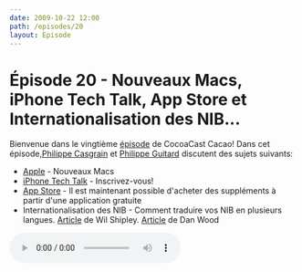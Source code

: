 ```yaml
---
date: 2009-10-22 12:00
path: /episodes/20
layout: Episode
---
```

# Épisode 20 - Nouveaux Macs, iPhone Tech Talk, App Store et Internationalisation des NIB...
<p>Bienvenue dans le vingtième <a href="https://cacaocast.com/media/cacaocast_20.mp3" title="CocoaCast Cacao Episode 20">épisode</a> de CocoaCast Cacao! Dans cet épisode,<a href="http://www.twitter.com/philippec" title="Philippe Casgrain sur Twitter">Philippe Casgrain</a> et <a href="http://www.twitter.com/philippeguitard" title="Philippe Guitard sur Twitter">Philippe Guitard</a> discutent des sujets suivants:</p>
<ul><li><a href="http://www.apple.com/fr/imac/" title="Apple">Apple</a> - Nouveaux Macs</li>
<li><a href="http://developer.apple.com/events/iphone/techtalks/" title="iPhone Tech Talk">iPhone Tech Talk</a> - Inscrivez-vous!</li>
<li><a href="https://developer.apple.com/iphone/appstore/inapppurchase.html" title="App Store">App Store</a> - Il est maintenant possible d'acheter des suppléments à partir d'une application gratuite</li>
<li>Internationalisation des NIB - Comment traduire vos NIB en plusieurs langues. <a href="http://wilshipley.com/blog/2009/10/pimp-my-code-part-17-lost-in.html" title="Article de Wil Shipley">Article</a> de Wil Shipley. <a href="http://www.gigliwood.com/weblog/Cocoa/A_Great_Need_for_Be.html" title="Article de Dan Wood">Article</a> de Dan Wood</li>
</ul>
<p><audio controls><source src="https://cacaocast.com/media/cacaocast_20.mp3" type="audio/mpeg"><source src="https://cacaocast.com/media/cacaocast_20.mp3" type="audio/mp4">Votre navigateur ne supporte pas l'élément audio / Your browser does not support the audio element.</audio></p>

